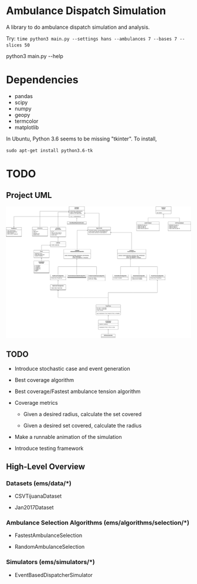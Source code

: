 # Ambulance Dispatch Simulation

A library to do ambulance dispatch simulation and analysis.

Try: `time python3 main.py --settings hans --ambulances 7 --bases 7 --slices 50`

python3 main.py --help

# Dependencies

- pandas
- scipy
- numpy
- geopy
- termcolor
- matplotlib

In Ubuntu, Python 3.6 seems to be missing "tkinter". To install,

`sudo apt-get install python3.6-tk`

# TODO

## Project UML

![](uml/ems_uml.png)


## TODO

- Introduce stochastic case and event generation

- Best coverage algorithm

- Best coverage/Fastest ambulance tension algorithm

- Coverage metrics

  - Given a desired radius, calculate the set covered

  - Given a desired set covered, calculate the radius
  
- Make a runnable animation of the simulation

- Introduce testing framework


## High-Level Overview

### Datasets (ems/data/*)

- CSVTijuanaDataset

- Jan2017Dataset

### Ambulance Selection Algorithms (ems/algorithms/selection/*)

- FastestAmbulanceSelection

- RandomAmbulanceSelection

### Simulators (ems/simulators/*)

- EventBasedDispatcherSimulator
